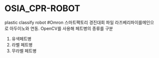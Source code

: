 # OSIA_CPR-ROBOT
plastic classify robot
#Omron 스마트팩토리 경진대회 파일
라즈베리파이를메인으로 아두이노와 연동.
OpenCV를 사용해 페트병의 종류를 구분
1. 유색페트병
2. 라벨 페트병
3. 무라벨 페트병
